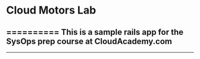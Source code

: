 Cloud Motors Lab
===========
==========
This is a sample rails app for the SysOps prep course at CloudAcademy.com
----------
-----------


